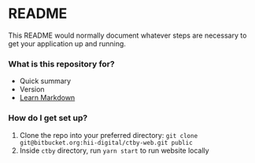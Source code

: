# README #

This README would normally document whatever steps are necessary to get your application up and running.

### What is this repository for? ###

* Quick summary
* Version
* [Learn Markdown](https://bitbucket.org/tutorials/markdowndemo)

### How do I get set up? ###

1) Clone the repo into your preferred directory: `git clone git@bitbucket.org:hii-digital/ctby-web.git public`
2) Inside `ctby` directory, run `yarn start` to run website locally

